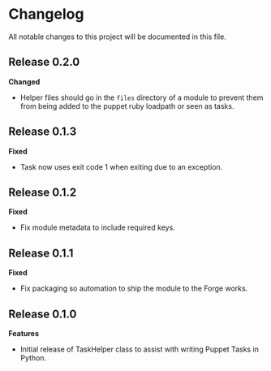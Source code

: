 # Changelog

All notable changes to this project will be documented in this file.

## Release 0.2.0

**Changed**
- Helper files should go in the `files` directory of a module to prevent them from being added to the puppet ruby loadpath or seen as tasks.

## Release 0.1.3

**Fixed**
- Task now uses exit code 1 when exiting due to an exception.

## Release 0.1.2

**Fixed**
- Fix module metadata to include required keys.

## Release 0.1.1

**Fixed**
- Fix packaging so automation to ship the module to the Forge works.

## Release 0.1.0

**Features**
- Initial release of TaskHelper class to assist with writing Puppet Tasks in Python.
